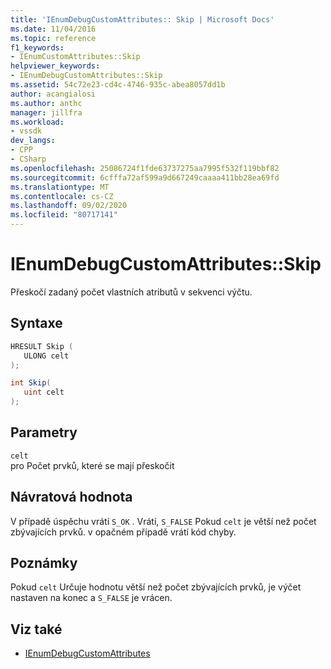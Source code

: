 ```yaml
---
title: 'IEnumDebugCustomAttributes:: Skip | Microsoft Docs'
ms.date: 11/04/2016
ms.topic: reference
f1_keywords:
- IEnumCustomAttributes::Skip
helpviewer_keywords:
- IEnumDebugCustomAttributes::Skip
ms.assetid: 54c72e23-cd4c-4746-935c-abea8057dd1b
author: acangialosi
ms.author: anthc
manager: jillfra
ms.workload:
- vssdk
dev_langs:
- CPP
- CSharp
ms.openlocfilehash: 25086724f1fde63737275aa7995f532f119bbf82
ms.sourcegitcommit: 6cfffa72af599a9d667249caaaa411bb28ea69fd
ms.translationtype: MT
ms.contentlocale: cs-CZ
ms.lasthandoff: 09/02/2020
ms.locfileid: "80717141"
---
```

# <a name="ienumdebugcustomattributesskip"></a>IEnumDebugCustomAttributes::Skip
Přeskočí zadaný počet vlastních atributů v sekvenci výčtu.

## <a name="syntax"></a>Syntaxe

```cpp
HRESULT Skip ( 
   ULONG celt
);
```

```csharp
int Skip(
   uint celt
);
```

## <a name="parameters"></a>Parametry
`celt`\
pro Počet prvků, které se mají přeskočit

## <a name="return-value"></a>Návratová hodnota
 V případě úspěchu vrátí `S_OK` . Vrátí, `S_FALSE` Pokud `celt` je větší než počet zbývajících prvků. v opačném případě vrátí kód chyby.

## <a name="remarks"></a>Poznámky
 Pokud `celt` Určuje hodnotu větší než počet zbývajících prvků, je výčet nastaven na konec a `S_FALSE` je vrácen.

## <a name="see-also"></a>Viz také
- [IEnumDebugCustomAttributes](../../../extensibility/debugger/reference/ienumdebugcustomattributes.md)
